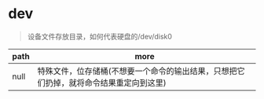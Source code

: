 # dev

> 设备文件存放目录，如何代表硬盘的/dev/disk0

| path | more                                                                                   |
| ---- | -------------------------------------------------------------------------------------- |
| null | 特殊文件，位存储桶(不想要一个命令的输出结果，只想把它们扔掉，就将命令结果重定向到这里) |